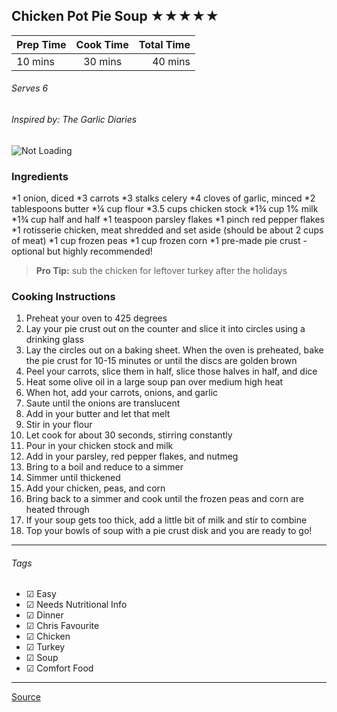 ## Chicken Pot Pie Soup ★★★★★

| Prep Time  | Cook Time    | Total Time  |
| ---------- |:------------:| -----------:|
| 10 mins    | 30 mins      | 40 mins     |


###### Serves 6
###### Inspired by: The Garlic Diaries

![Not Loading](http://i.imgur.com/eQJufmgl.png)

### Ingredients

*1 onion, diced
*3 carrots
*3 stalks celery
*4 cloves of garlic, minced
*2 tablespoons butter
*¼ cup flour
*3.5 cups chicken stock
*1¾ cup 1% milk
*1¾ cup half and half
*1 teaspoon parsley flakes
*1 pinch red pepper flakes
*1 rotisserie chicken, meat shredded and set aside (should be about 2 cups of meat)
*1 cup frozen peas
*1 cup frozen corn
*1 pre-made pie crust - optional but highly recommended!

> **Pro Tip:** sub the chicken for leftover turkey after the holidays

### Cooking Instructions

1. Preheat your oven to 425 degrees
2. Lay your pie crust out on the counter and slice it into circles using a drinking glass
3. Lay the circles out on a baking sheet. When the oven is preheated, bake the pie crust for 10-15 minutes or until the discs are golden brown
4. Peel your carrots, slice them in half, slice those halves in half, and dice
5. Heat some olive oil in a large soup pan over medium high heat
6. When hot, add your carrots, onions, and garlic
7. Saute until the onions are translucent
8. Add in your butter and let that melt
9. Stir in your flour
10. Let cook for about 30 seconds, stirring constantly
11. Pour in your chicken stock and milk
13. Add in your parsley, red pepper flakes, and nutmeg
14. Bring to a boil and reduce to a simmer
15. Simmer until thickened
16. Add your chicken, peas, and corn
17. Bring back to a simmer and cook until the frozen peas and corn are heated through
18. If your soup gets too thick, add a little bit of milk and stir to combine
19. Top your bowls of soup with a pie crust disk and you are ready to go!


---

###### Tags
- ☑ Easy
- ☑ Needs Nutritional Info
- ☑ Dinner
- ☑ Chris Favourite
- ☑ Chicken
- ☑ Turkey
- ☑ Soup
- ☑ Comfort Food

---

[Source](http://www.thegarlicdiaries.com/easy-chicken-pot-pie-soup-soup-sunday/)

